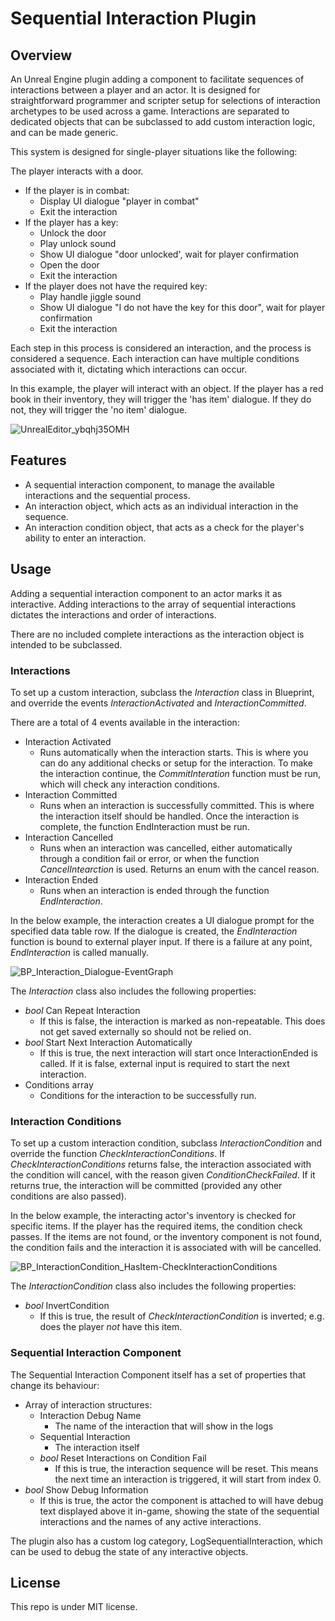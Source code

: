 # Sequential Interaction Plugin

## Overview
An Unreal Engine plugin adding a component to facilitate sequences of interactions between a player and an actor.
It is designed for straightforward programmer and scripter setup for selections of interaction archetypes to be used across a game. Interactions are separated to dedicated objects that can be subclassed to add custom interaction logic, and can be made generic. 

This system is designed for single-player situations like the following:

The player interacts with a door.
- If the player is in combat:
  - Display UI dialogue "player in combat"
  - Exit the interaction
- If the player has a key:
  - Unlock the door
  - Play unlock sound
  - Show UI dialogue "door unlocked', wait for player confirmation
  - Open the door
  - Exit the interaction
- If the player does not have the required key:
  - Play handle jiggle sound
  - Show UI dialogue "I do not have the key for this door", wait for player confirmation
  - Exit the interaction

Each step in this process is considered an interaction, and the process is considered a sequence. Each interaction can have multiple conditions associated with it, dictating which interactions can occur.

In this example, the player will interact with an object. If the player has a red book in their inventory, they will trigger the 'has item' dialogue. If they do not, they will trigger the 'no item' dialogue.

![UnrealEditor_ybqhj35OMH](https://github.com/EvelynSchwab/Sequential-Interaction-Plugin/assets/33647307/9e72db49-0d34-4804-a33c-bf514ab22584)


## Features
- A sequential interaction component, to manage the available interactions and the sequential process.
- An interaction object, which acts as an individual interaction in the sequence.
- An interaction condition object, that acts as a check for the player's ability to enter an interaction.

## Usage
Adding a sequential interaction component to an actor marks it as interactive.
Adding interactions to the array of sequential interactions dictates the interactions and order of interactions.

There are no included complete interactions as the interaction object is intended to be subclassed.

### Interactions
To set up a custom interaction, subclass the _Interaction_ class in Blueprint, and override the events _InteractionActivated_ and _InteractionCommitted_.

There are a total of 4 events available in the interaction:
- Interaction Activated
  - Runs automatically when the interaction starts. This is where you can do any additional checks or setup for the interaction. To make the interaction continue, the _CommitInteration_ function must be run, which will check any interaction conditions.
- Interaction Committed
  - Runs when an interaction is successfully committed. This is where the interaction itself should be handled. Once the interaction is complete, the function EndInteraction must be run.
- Interaction Cancelled
  - Runs when an interaction was cancelled, either automatically through a condition fail or error, or when the function _CancelIntearction_ is used. Returns an enum with the cancel reason.
- Interaction Ended
  - Runs when an interaction is ended through the function _EndInteraction_.
 
In the below example, the interaction creates a UI dialogue prompt for the specified data table row. If the dialogue is created, the _EndInteraction_ function is bound to external player input. If there is a failure at any point, _EndInteraction_ is called manually.

![BP_Interaction_Dialogue-EventGraph](https://github.com/EvelynSchwab/Sequential-Interaction-Plugin/assets/33647307/38e906f9-40f1-4349-8879-908636ec8134)

The _Interaction_ class also includes the following properties:
- _bool_ Can Repeat Interaction
  - If this is false, the interaction is marked as non-repeatable. This does not get saved externally so should not be relied on.
- _bool_ Start Next Interaction Automatically
  - If this is true, the next interaction will start once InteractionEnded is called. If it is false, external input is required to start the next interaction.
- Conditions array
  - Conditions for the interaction to be successfully run.

### Interaction Conditions
To set up a custom interaction condition, subclass _InteractionCondition_ and override the function _CheckInteractionConditions_.
If _CheckInteractionConditions_ returns false, the interaction associated with the condition will cancel, with the reason given _ConditionCheckFailed_. If it returns true, the interaction will be committed (provided any other conditions are also passed).

In the below example, the interacting actor's inventory is checked for specific items. If the player has the required items, the condition check passes. If the items are not found, or the inventory component is not found, the condition fails and the interaction it is associated with will be cancelled.

![BP_InteractionCondition_HasItem-CheckInteractionConditions](https://github.com/EvelynSchwab/Sequential-Interaction-Plugin/assets/33647307/51f29e26-4f4c-46d3-b046-d2298fb2aef0)

The _InteractionCondition_ class also includes the following properties:
- _bool_ InvertCondition
  - If this is true, the result of _CheckInteractionCondition_ is inverted; e.g. does the player _not_ have this item.

### Sequential Interaction Component

The Sequential Interaction Component itself has a set of properties that change its behaviour:
- Array of interaction structures:
  - Interaction Debug Name
    - The name of the interaction that will show in the logs
  - Sequential Interaction
    - The interaction itself
  - _bool_ Reset Interactions on Condition Fail
    - If this is true, the interaction sequence will be reset. This means the next time an interaction is triggered, it will start from index 0.
- _bool_ Show Debug Information
  - If this is true, the actor the component is attached to will have debug text displayed above it in-game, showing the state of the sequential interactions and the names of any active interactions.

The plugin also has a custom log category, LogSequentialInteraction, which can be used to debug the state of any interactive objects.

## License

This repo is under MIT license.
